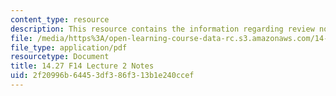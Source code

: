```yaml
---
content_type: resource
description: This resource contains the information regarding review notes 1.
file: /media/https%3A/open-learning-course-data-rc.s3.amazonaws.com/14-27-economics-and-e-commerce-fall-2014/2f20996b64453df386f313b1e240ccef_MIT14_27F14_Lec2.pdf
file_type: application/pdf
resourcetype: Document
title: 14.27 F14 Lecture 2 Notes
uid: 2f20996b-6445-3df3-86f3-13b1e240ccef
---
```

